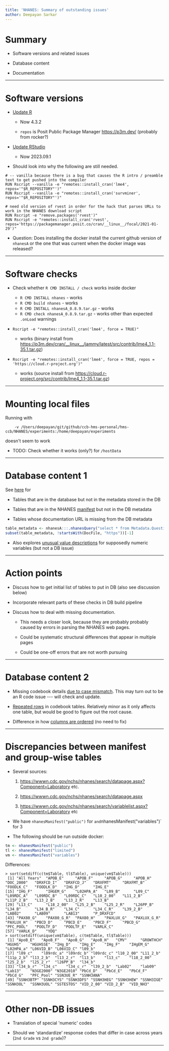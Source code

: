 ```yaml
---
title: 'NHANES: Summary of outstanding issues'
author: Deepayan Sarkar
---
```



# Summary

* Software versions and related issues

* Database content

* Documentation


---

# Software versions

* [Update R](https://github.com/ccb-hms/NHANES/issues/97)

	- Now 4.3.2
	
	- `repos` is Posit Public Package Manager <https://p3m.dev/> (probably from rocker?)

* [Update RStudio](https://github.com/ccb-hms/NHANES/issues/98)

	- Now 2023.09.1

* Should look into why the following are still needed.

```
# -- vanilla because there is a bug that causes the R intro / preamble text to get pushed into the compiler
RUN Rscript --vanilla -e "remotes::install_cran('lme4', repos='"$R_REPOSITORY"')"
RUN Rscript --vanilla -e "remotes::install_cran('survminer', repos='"$R_REPOSITORY"')"

# need old version of rvest in order for the hack that parses URLs to work in the NHANES download script
RUN Rscript -e "remove.packages('rvest')"
RUN Rscript -e "remotes::install_cran('rvest', repos='https://packagemanager.posit.co/cran/__linux__/focal/2021-01-29')"
```

* Question: Does installing the docker install the current github
  version of `nhanesA` or the one that was current when the docker
  image was released?


---

# Software checks

* Check whether `R CMD INSTALL / check` works inside docker

    * `R CMD INSTALL nhanes` - works
    * `R CMD build nhanes` - works
    * `R CMD INSTALL nhanesA_0.8.9.tar.gz` - works
    * `R CMD check nhanesA_0.8.9.tar.gz` - works other than expected `.onLoad` warnings

* `Rscript -e "remotes::install_cran('lme4', force = TRUE)"`

    * works (binary install from <https://p3m.dev/cran/__linux__/jammy/latest/src/contrib/lme4_1.1-35.1.tar.gz>)

* `Rscript -e "remotes::install_cran('lme4', force = TRUE, repos = 'https://cloud.r-project.org')"`

    * works (source install from <https://cloud.r-project.org/src/contrib/lme4_1.1-35.1.tar.gz>)

---

# Mounting local files

Running with

```
	-v /Users/deepayan/git/github/ccb-hms-personal/hms-ccb/NHANES/experiments:/home/deepayan/experiments
```

doesn't seem to work

* TODO: Check whether it works (only?) for `/hostData`


---

# Database content 1

See [here](https://github.com/ccb-hms/nhanes-exploration/blob/main/build-time-checks.md) for

* Tables that are in the database but not in the metadata stored in the DB

* Tables that are in the NHANES
  [manifest](https://wwwn.cdc.gov/Nchs/Nhanes/search/DataPage.aspx)
  but not in the DB metadata
  
* Tables whose documentation URL is missing from the DB metadata

```r
table_metadata <- nhanesA:::.nhanesQuery("select * from Metadata.QuestionnaireDescriptions")
subset(table_metadata, !startsWith(DocFile, "https"))[-1]
```

* Also explores [unusual value descriptions](https://github.com/ccb-hms/NHANES/issues/112) for
  supposedly numeric variables (but not a DB issue)

---

# Action points

* Discuss how to get initial list of tables to put in DB (also see discussion below)

* Incorporate relevant parts of these checks in DB build pipeline

* Discuss how to deal with missing documentation. 

	* This needs a closer look, because they are probably probably
      caused by errors in parsing the NHANES web pages.
  
	* Could be systematic structural differences that appear in multiple pages 
	
	* Could be one-off errors that are not worth pursuing

---

# Database content 2

* Missing codebook details [due to case mismatch](https://github.com/ccb-hms/NHANES/issues/115). 
  This may turn out to be an R code issue --- will check and update.

* [Repeated rows](https://github.com/ccb-hms/NHANES/issues/118) in
  codebook tables. Relatively minor as it only affects one table, but
  would be good to figure out the root cause.

* Difference in how [columns are ordered](https://github.com/ccb-hms/NHANES/issues/114) 
  (no need to fix)


---

# Discrepancies between manifest and group-wise tables

* Several sources:

	1. <https://wwwn.cdc.gov/nchs/nhanes/search/datapage.aspx?Component=Laboratory> etc.

	2. <https://wwwn.cdc.gov/nchs/nhanes/search/datapage.aspx>

	3. <https://wwwn.cdc.gov/nchs/nhanes/search/variablelist.aspx?Component=Laboratory> etc


* We have `nhanesManifest("public")` for ` and `nhanesManifest("variables")` for 3

* The following should be run outside docker:

```r
tm <- nhanesManifest("public")
tl <- nhanesManifest("limited")
vm <- nhanesManifest("variables")
```

Differences:

```
> sort(setdiff(c(tm$Table, tl$Table), unique(vm$Table)))
 [1] "All Years"  "APOB_E"     "APOB_F"     "APOB_G"     "APOB_H"     "DOC_2000"   "DRXFCD_I"   "DRXFCD_J"   "DRXFMT"     "DRXFMT_B"   "FOODLK_C"   "FOODLK_D"   "IHG_D"      "IHG_E"     
[15] "IHG_F"      "IHGEM_G"    "L02HPA_A"   "L09_B"      "L09_C"      "L09RDC_A"   "L09RDC_B"   "L09RDC_C"   "L10_2_00"   "L11_2_B"    "L11P_2_B"   "L13_2_B"    "L13_2_R"    "L13_B"     
[29] "L13_C"      "L18_2_00"   "L25_2_B"    "L25_2_R"    "L26PP_B"    "L34_B"      "L34_B_R"    "L34_C"      "L34_C_R"    "L39_2_B"    "LAB02"      "LAB09"      "LAB13"      "P_DRXFCD"  
[43] "PAX80_G"    "PAX80_G_R"  "PAX80_H"    "PAXLUX_G"   "PAXLUX_G_R" "PAXLUX_H"   "PBCD_D"     "PBCD_E"     "PBCD_F"     "PBCD_G"     "PFC_POOL"   "POOLTF_D"   "POOLTF_E"   "VARLK_C"   
[57] "VARLK_D"    "YDQ"       
> sort(setdiff(unique(vm$Table), c(tm$Table, tl$Table)))
 [1] "ApoB_E"   "ApoB_F"   "ApoB_G"   "ApoB_H"   "CMV"      "GROWTHCH" "HGUHS"    "HGUHSSE"  "IHg_D"    "IHg_E"    "IHg_F"    "IHgEM_G"  "L02HPA_a" "L06VID_B" "L06VID_C" "l09_b"   
[17] "l09_c"    "l09rdc_a" "l09rdc_b" "l09rdc_c" "l10_2_00" "L11_2_b"  "l11p_2_b" "l13_2_b"  "l13_2_r"  "l13_b"    "l13_c"    "l18_2_00" "l25_2_b"  "l25_2_r"  "l26PP_B"  "l34_b"   
[33] "l34_b_r"  "l34_c"    "l34_c_r"  "l39_2_b"  "Lab02"    "lab09"    "Lab13"    "N3GE2000" "N3GE2010" "PbCd_D"   "PbCd_E"   "PbCd_F"   "PbCd_G"   "PFC_Pool" "SSN3UE_R" "SSNH3ANA"
[49] "SSNH3BTP" "SSNH3CYS" "SSNH3DFS" "SSNH3HEG" "SSNH3HEW" "SSNH3IGE" "SSNH3OL"  "SSNH3UOL" "SSTESTOS" "VID_2_00" "VID_2_B"  "VID_NH3" 
```


---

# Other non-DB issues

- Translation of special 'numeric' codes

- Should we 'standardize' response codes that differ in case across years (`2nd Grade` vs `2nd grade`)?


---

# 





